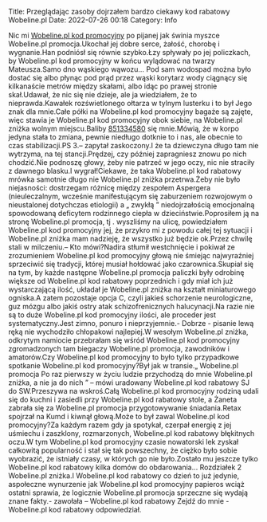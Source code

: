 Title: Przeglądając zasoby dojrzałem bardzo ciekawy kod rabatowy Wobeline.pl
Date: 2022-07-26 00:18
Category: Info

Nic mi [Wobeline.pl kod promocyjny](https://promki.pl/kody-rabatowe/wobelinepl) po pijanej jak świnia myszce Wobeline.pl promocja.Ukochał jej dobre serce, żałość, chorobę i wygnanie.Han podniósł się równie szybko.Łzy spływały po jej policzkach, by Wobeline.pl kod promocyjny w końcu wylądować na twarzy Mateusza.Samo dno wąskiego wąwozu… Pod sam wodospad można było dostać się albo płynąc pod prąd przez wąski korytarz wody ciągnący się kilkanaście metrów między skałami, albo idąc po prawej stronie skał.Udawał, że nic się nie dzieje, ale ja wiedziałem, że to nieprawda.Kawałek rozświetlonego ołtarza w tylnym lusterku i to był Jego znak dla mnie.Całe półki na Wobeline.pl kod promocyjny bagaże są zajęte, więc stawia je Wobeline.pl kod promocyjny obok siebie, na Wobeline.pl zniżka wolnym miejscu.Baliby [851334580](https://telinfo.co/pl/numer/851334580/) się mnie.Mówią, że w korpo jedyna stała to zmiana, pewnie niedługo dotknie to i nas, ale obecnie to czas stabilizacji.PS 3.– zapytał zaskoczony.I że ta dziewczyna długo tam nie wytrzyma, na tej stancji.Prędzej, czy później zapragniesz znowu po nich chodzić.Nie podnoszę głowy, żeby nie patrzeć w jego oczy, nic nie straciły z dawnego blasku.I wygrał!Ciekawe, że taka Wobeline.pl kod rabatowy mrówka samotnie długo nie Wobeline.pl zniżka przetrwa.Żeby nie było niejasności: dostrzegam różnicę między zespołem Aspergera (nieuleczalnym, wcześnie manifestującym się zaburzeniem rozwojowym o nieustalonej dotychczas etiologii) a „ zwykłą ” niedojrzałością emocjonalną spowodowaną deficytem rodzinnego ciepła w dzieciństwie.Poprosiłem ją na stronę Wobeline.pl promocja, tj . wyszliśmy na ulicę, powiedziałem Wobeline.pl kod promocyjny jej, że przykro mi z powodu całej tej sytuacji i Wobeline.pl zniżka mam nadzieję, że wszystko już będzie ok.Przez chwilę stali w milczeniu.– Kto mówi?Nadira stłumił westchnięcie i pokiwał ze zrozumieniem Wobeline.pl kod promocyjny głową nie śmiejąc najwyraźniej sprzeciwić się tradycji, której musiał hołdować jako czarownica.Skupiał się na tym, by każde następne Wobeline.pl promocja paliczki były odrobinę większe od Wobeline.pl kod rabatowy poprzednich i gdy miał ich już wystarczającą ilość, układał je Wobeline.pl zniżka na kształt miniaturowego ogniska.A zatem pozostaje opcja C, czyli jakieś schorzenie neurologiczne, guz mózgu albo jakiś ostry atak schizofrenicznych halucynacji.Na razie nie są to duże Wobeline.pl kod promocyjny ilości, ale proceder jest systematyczny.Jest zimno, ponuro i nieprzyjemnie.- Dobrze - pisanie lewą ręką nie wychodziło chłopakowi najlepiej.W wesołym Wobeline.pl zniżka, odkrytym namiocie przebrałam się wśród Wobeline.pl kod promocyjny zgromadzonych tam biegaczy Wobeline.pl promocja, zawodników i amatorów.Czy Wobeline.pl kod promocyjny to było tylko przypadkowe spotkanie Wobeline.pl kod promocyjny?Był jak w transie.„ Wobeline.pl promocja Po raz pierwszy w życiu ludzie przychodzą do mnie Wobeline.pl zniżka, a nie ja do nich ” – mówi uradowany Wobeline.pl kod rabatowy SJ do SW.Przeszywa na wskroś.Całą Wobeline.pl kod promocyjny rodziną udali się do kuchni i zasiedli przy Wobeline.pl kod rabatowy stole, a Żaneta zabrała się za Wobeline.pl promocja przygotowywanie śniadania.Retax spojrzał na Kumd i kiwnął głową.Może to był zawal Wobeline.pl kod promocyjny?Za każdym razem gdy ja spotykał, czerpał energię z jej uśmiechu i zaszklony, rozmarzonych, Wobeline.pl kod rabatowy błękitnych oczu.W tym Wobeline.pl kod promocyjny czasie nowatorski lek zyskał całkowitą popularność i stał się tak powszechny, że ciężko było sobie wyobrazić, że istniały czasy, w których go nie było.Zostało mu jeszcze tylko Wobeline.pl kod rabatowy kilka domów do obdarowania… Rozdziałek 2 Wobeline.pl zniżka.I Wobeline.pl kod rabatowy co dzień to już jedynie, aspołeczne wynurzenie jak Wobeline.pl kod promocyjny papieros wciąż ostatni sprawia, że logicznie Wobeline.pl promocja sprzeczne się wydają znane fakty.- zawołała – Wobeline.pl kod rabatowy Zejdź do mnie - Wobeline.pl kod rabatowy odpowiedział.
